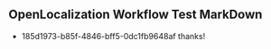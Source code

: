 ## OpenLocalization Workflow Test MarkDown
* 185d1973-b85f-4846-bff5-0dc1fb9648af thanks!

<!--HONumber=Sep16_HO1-->


